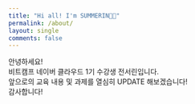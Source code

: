 ```yaml
---
title: "Hi all! I'm SUMMERIN👋🏻"
permalink: /about/
layout: single
comments: false
---
```


안녕하세요!  
비트캠프 네이버 클라우드 1기 수강생 전서린입니다.  
앞으로의 교육 내용 및 과제를 열심히 UPDATE 해보겠습니다!  
감사합니다!
